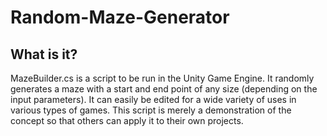 # Random-Maze-Generator

## What is it?

MazeBuilder.cs is a script to be run in the Unity Game Engine. It randomly generates a maze with a start and end point of any size (depending on the input parameters).
It can easily be edited for a wide variety of uses in various types of games. This script is merely a demonstration of the concept so that others can apply it to their own projects. 
